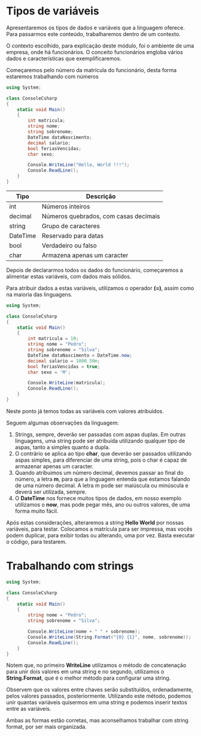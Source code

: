 # Tipos de variáveis

Apresentaremos os tipos de dados e variáveis que a linguagem oferece. Para passarmos este conteúdo, trabalharemos dentro de um contexto.

O contexto escolhido, para explicação deste módulo, foi o ambiente de uma empresa, onde há funcionários. O conceito funcionários engloba vários dados e características que exemplificaremos.

Começaremos pelo número da matrícula do funcionário, desta forma estaremos trabalhando com números

```c#
using System;

class ConsoleCsharp
{
    static void Main()
    {
        int matricula;
        string nome;
        string sobrenome;
        DateTime dataNascimento;
        decimal salario;
        bool feriasVencidas;
        char sexo;

        Console.WriteLine("Hello, World !!!");
        Console.ReadLine();
    }
}
```

Tipo | Descrição
------ | -------------
int | Números inteiros
decimal | Números quebrados, com casas decimais
string | Grupo de caracteres
DateTime | Reservado para datas
bool | Verdadeiro ou falso
char | Armazena apenas um caracter

Depois de declararmos todos os dados do funcionário, começaremos a alimentar estas variáveis, com dados mais sólidos.

Para atribuir dados a estas variáveis, utilizamos o operador **(=)**, assim como na maioria das linguagens.

```c#
using System;

class ConsoleCsharp
{
    static void Main()
    {
        int matricula = 10;
        string nome = "Pedro";
        string sobrenome = "Silva";
        DateTime dataNascimento = DateTime.now;
        decimal salario = 1000.50m;
        bool feriasVencidas = true;
        char sexo = 'M';

        Console.WriteLine(matricula);
        Console.ReadLine();
    }
}
```

Neste ponto já temos todas as variáveis com valores atribuídos. 

Seguem algumas observações da linguagem:

1. Strings, sempre, deverão ser passadas com aspas duplas. Em outras linguagens, uma string pode ser atribuída utilizando qualquer tipo de aspas, tanto a simples quanto a dupla.
2. O contrário se aplica ao tipo **char**, que deverão ser passados utilizando aspas simples, para diferenciar de uma string, pois o char é capaz de armazenar apenas um caracter.
3. Quando atribuimos um número decimal, devemos passar ao final do número, a letra **m**, para que a linguagem entenda que estamos falando de uma número decimal. A letra m pode ser maiúscula ou minúscula e deverá ser utilizada, sempre.
4. O **DateTime** nos fornece muitos tipos de dados, em nosso exemplo utilizamos o **now**, mas pode pegar mês, ano ou outros valores, de uma forma muito fácil.

Após estas considerações, alteraremos a string **Hello World** por nossas variáveis, para testar. Colocamos a matrícula para ser impressa, mas vocês podem duplicar, para exibir todas ou alterando, uma por vez. Basta  executar o código, para testarem.

# Trabalhando com strings

```c#
using System;

class ConsoleCsharp
{
    static void Main()
    {
        string nome = "Pedro";
        string sobrenome = "Silva";

        Console.WriteLine(nome + " " + sobrenome);
        Console.WriteLine(String.Format("{0} {1}", nome, sobrenome));
        Console.ReadLine();
    }
}
```

Notem que, no primeiro **WriteLine** utilizamos o método de concatenação para unir dois valores em uma string e no segundo, utilizamos o **String.Format**, que é o melhor método para configurar uma string.

Observem que os valores entre chaves serão substituídos, ordenadamente, pelos valores passados, posteriormente. Utilizando este método, podemos unir quantas variáveis quisermos em uma string e podemos inserir textos entre as variáveis.

Ambas as formas estão corretas, mas aconselhamos trabalhar com string format, por ser mais organizada.